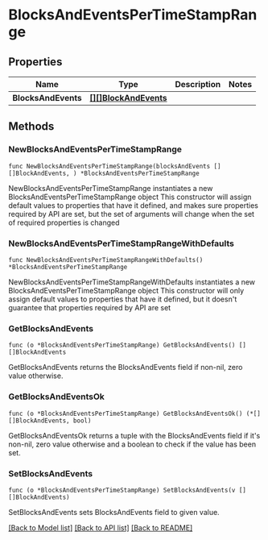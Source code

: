 # BlocksAndEventsPerTimeStampRange

## Properties

Name | Type | Description | Notes
------------ | ------------- | ------------- | -------------
**BlocksAndEvents** | [**[][]BlockAndEvents**]([]BlockAndEvents.md) |  | 

## Methods

### NewBlocksAndEventsPerTimeStampRange

`func NewBlocksAndEventsPerTimeStampRange(blocksAndEvents [][]BlockAndEvents, ) *BlocksAndEventsPerTimeStampRange`

NewBlocksAndEventsPerTimeStampRange instantiates a new BlocksAndEventsPerTimeStampRange object
This constructor will assign default values to properties that have it defined,
and makes sure properties required by API are set, but the set of arguments
will change when the set of required properties is changed

### NewBlocksAndEventsPerTimeStampRangeWithDefaults

`func NewBlocksAndEventsPerTimeStampRangeWithDefaults() *BlocksAndEventsPerTimeStampRange`

NewBlocksAndEventsPerTimeStampRangeWithDefaults instantiates a new BlocksAndEventsPerTimeStampRange object
This constructor will only assign default values to properties that have it defined,
but it doesn't guarantee that properties required by API are set

### GetBlocksAndEvents

`func (o *BlocksAndEventsPerTimeStampRange) GetBlocksAndEvents() [][]BlockAndEvents`

GetBlocksAndEvents returns the BlocksAndEvents field if non-nil, zero value otherwise.

### GetBlocksAndEventsOk

`func (o *BlocksAndEventsPerTimeStampRange) GetBlocksAndEventsOk() (*[][]BlockAndEvents, bool)`

GetBlocksAndEventsOk returns a tuple with the BlocksAndEvents field if it's non-nil, zero value otherwise
and a boolean to check if the value has been set.

### SetBlocksAndEvents

`func (o *BlocksAndEventsPerTimeStampRange) SetBlocksAndEvents(v [][]BlockAndEvents)`

SetBlocksAndEvents sets BlocksAndEvents field to given value.



[[Back to Model list]](../README.md#documentation-for-models) [[Back to API list]](../README.md#documentation-for-api-endpoints) [[Back to README]](../README.md)


